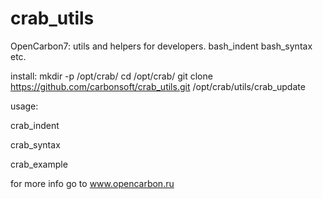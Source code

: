 # crab_utils
OpenCarbon7: utils and helpers for developers. bash_indent bash_syntax etc.

install:
mkdir -p /opt/crab/
cd  /opt/crab/
git clone https://github.com/carbonsoft/crab_utils.git
/opt/crab/utils/crab_update

usage:

crab_indent

crab_syntax

crab_example

for more info go to www.opencarbon.ru

